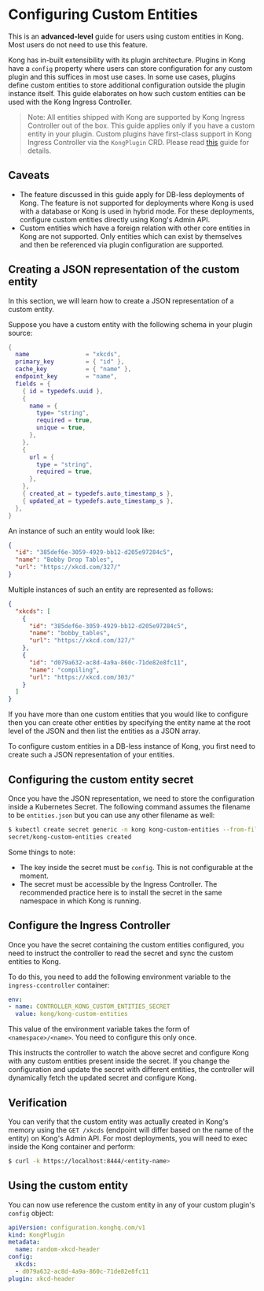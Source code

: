 # Configuring Custom Entities

This is an **advanced-level** guide for users using custom entities in Kong.
Most users do not need to use this feature.

Kong has in-built extensibility with its plugin architecture.
Plugins in Kong have a `config` property where users can store configuration
for any custom plugin and this suffices in most use cases.
In some use cases, plugins define custom entities to store additional
configuration outside the plugin instance itself.
This guide elaborates on how such custom entities can be used with the Kong
Ingress Controller.

> Note: All entities shipped with Kong are supported by Kong Ingress Controller
out of the box. This guide applies only if you have a custom entity in your
plugin. Custom plugins have first-class support in Kong Ingress Controller
via the `KongPlugin` CRD. Please read [this](../setting-up-custom-plugins.md)
guide for details.

## Caveats

- The feature discussed in this guide apply for DB-less deployments of Kong.
  The feature is not supported for deployments where Kong is used with a
  database or Kong is used in hybrid mode.
  For these deployments, configure custom entities directly using Kong's Admin
  API.
- Custom entities which have a foreign relation with other core entities in Kong
  are not supported. Only entities which can exist by themselves and then
  be referenced via plugin configuration are supported.

## Creating a JSON representation of the custom entity

In this section, we will learn how to create a JSON representation of
a custom entity.

Suppose you have a custom entity with the following schema in your plugin source:

```lua 
{
  name                = "xkcds",
  primary_key         = { "id" },
  cache_key           = { "name" },
  endpoint_key        = "name",
  fields = {
    { id = typedefs.uuid },
    {
      name = {
        type= "string",
        required = true,
        unique = true,
      },
    },
    {
      url = {
        type = "string",
        required = true,
      },
    },
    { created_at = typedefs.auto_timestamp_s },
    { updated_at = typedefs.auto_timestamp_s },
  },
}
```

An instance of such an entity would look like:

```json
{
  "id": "385def6e-3059-4929-bb12-d205e97284c5",
  "name": "Bobby Drop Tables",
  "url": "https://xkcd.com/327/"
}
```

Multiple instances of such an entity are represented as follows:

```json
{
  "xkcds": [
    {
      "id": "385def6e-3059-4929-bb12-d205e97284c5",
      "name": "bobby_tables",
      "url": "https://xkcd.com/327/"
    },
    {
      "id": "d079a632-ac8d-4a9a-860c-71de82e8fc11",
      "name": "compiling",
      "url": "https://xkcd.com/303/"
    }
  ]
}
```

If you have more than one custom entities that you would like to configure
then you can create other entities by specifying the entity name at the root
level of the JSON and then list the entities as a JSON array.

To configure custom entities in a DB-less instance of Kong,
you first need to create such a JSON representation of your entities.

## Configuring the custom entity secret

Once you have the JSON representation, we need to store the configuration
inside a Kubernetes Secret.
The following command assumes the filename to be `entities.json` but you can
use any other filename as well:

```bash
$ kubectl create secret generic -n kong kong-custom-entities --from-file=config=entities.json
secret/kong-custom-entities created
```

Some things to note:
- The key inside the secret must be `config`. This is not configurable at the
  moment.
- The secret must be accessible by the Ingress Controller. The recommended
  practice here is to install the secret in the same namespace in which Kong
  is running.
 
## Configure the Ingress Controller

Once you have the secret containing the custom entities configured,
you need to instruct the controller to read the secret and sync the custom
entities to Kong.

To do this, you need to add the following environment variable to the
`ingress-ccontroller` container:

```yaml
env:
- name: CONTROLLER_KONG_CUSTOM_ENTITIES_SECRET
  value: kong/kong-custom-entities
```

This value of the environment variable takes the form of `<namespace>/<name>`.
You need to configure this only once.

This instructs the controller to watch the above secret and configure Kong
with any custom entities present inside the secret.
If you change the configuration and update the secret with different entities,
the controller will dynamically fetch the updated secret and configure Kong.

## Verification

You can verify that the custom entity was actually created in Kong's memory
using the `GET /xkcds` (endpoint will differ based on the name of the entity)
on Kong's Admin API.
For most deployments, you will need to exec inside the Kong container and
perform:
```bash
$ curl -k https://localhost:8444/<entity-name>
```

## Using the custom entity

You can now use reference the custom entity in any of your custom plugin's
`config` object:

```yaml
apiVersion: configuration.konghq.com/v1
kind: KongPlugin
metadata:
  name: random-xkcd-header
config:
  xkcds:
  - d079a632-ac8d-4a9a-860c-71de82e8fc11
plugin: xkcd-header
```
